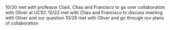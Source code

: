 
10/20 met with professor Clark, Chau and Francisco to go over collaboration with Oliver at UCSC
10/22	met with Chau and Francisco to discuss meeting with Oliver and our question
10/26	met with Oliver and go through our plans of collaboration


